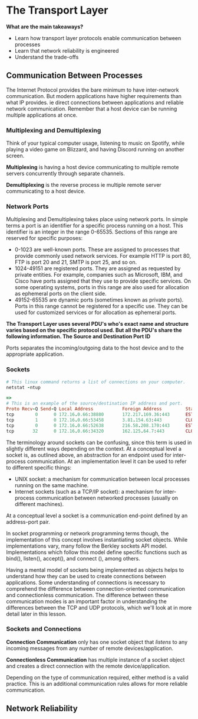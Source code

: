 # The Transport Layer

**What are the main takeaways?**
- Learn how transport layer protocols enable communication between processes
- Learn that network reliability is engineered
- Understand the trade-offs

## Communication Between Processes
The Internet Protocol provides the bare minimum to have inter-network
communication. But modern applications have higher requirements than what IP
provides. ie direct connections between applications and reliable network
communication. Remember that a host device can be running multiple applications
at once.

### Multiplexing and Demultiplexing
Think of your typical computer usage, listening to music on Spotify, while playing
a video game on Blizzard, and having Discord running on another screen.

**Multiplexing** is having a host device communicating to multiple remote servers
concurrently through separate channels.

**Demultiplexing** is the reverse process ie multiple remote server communicating
to a host device.

### Network Ports
Multiplexing and Demultiplexing takes place using network ports. In simple terms
a port is an identifier for a specific process running on a host. This identifier
is an integer in the range 0-65535. Sections of this range are reserved for
specific purposes:

- 0-1023 are well-known ports. These are assigned to processes that provide
commonly used network services. For example HTTP is port 80, FTP is port 20 and
21, SMTP is port 25, and so on.
- 1024-49151 are registered ports. They are assigned as requested by private
entities. For example, companies such as Microsoft, IBM, and Cisco have ports
assigned that they use to provide specific services. On some operating systems,
ports in this range are also used for allocation as ephemeral ports on the client
side.
- 49152-65535 are dynamic ports (sometimes known as private ports). Ports in this
range cannot be registered for a specific use. They can be used for customized
services or for allocation as ephemeral ports.

**The Transport Layer uses several PDU's who's exact name and structure varies based on the specific protocol used. But all the PDU's share the following information. The Source and Destination Port ID**

Ports separates the incoming/outgoing data to the host device and to the appropriate application.

### Sockets
```ruby
# This linux command returns a list of connections on your computer.
netstat -ntup

=>
# This is an example of the source/destination IP address and port.
Proto Recv-Q Send-Q Local Address           Foreign Address         State       PID/Program name
tcp        0      0 172.16.0.66:38880       172.217.169.36:443      ESTABLISHED 4180/chrome --type=
tcp        1      0 172.16.0.66:53458       3.81.154.63:443         CLOSE_WAIT  3118/dropbox
tcp        0      0 172.16.0.66:52638       216.58.208.170:443      ESTABLISHED 4180/chrome --type=
tcp       32      0 172.16.0.66:34320       162.125.64.7:443        CLOSE_WAIT  3118/dropbox
```

The terminology around sockets can be confusing, since this term is used in slightly different ways depending on the context. At a conceptual level a socket is, as outlined above, an abstraction for an endpoint used for inter-process communication. At an implementation level it can be used to refer to different specific things:
- UNIX socket: a mechanism for communication between local processes running on
  the same machine.
- Internet sockets (such as a TCP/IP socket): a mechanism for inter-process
  communication between networked processes (usually on different machines).

At a conceptual level a socket is a communication end-point defined by an address-port pair.

In socket programming or network programming terms though, the implementation of
this concept involves instantiating socket objects. While implementations vary,
many follow the Berkley sockets API model. Implementations which follow this
model define specific functions such as bind(), listen(), accept(), and connect
(), among others.

Having a mental model of sockets being implemented as objects helps to understand
how they can be used to create connections between applications. Some
understanding of connections is necessary to comprehend the difference between
connection-oriented communication and connectionless communication. The
difference between these communication modes is an important factor in
understanding the differences between the TCP and UDP protocols, which we'll look
at in more detail later in this lesson.

### Sockets and Connections

**Connection Communication** only has one socket object that *listens* to any incoming messages from any number of remote devices/application.

**Connectionless Communication** has multiple instance of a socket object and creates a direct connection with the remote device/application.

Depending on the type of communication required, either method is a valid practice. This is an additional communication rules allows for more reliable communication.

## Network Reliability
